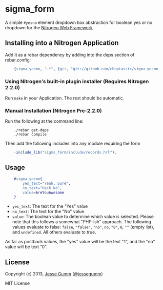 # sigma_form

A simple `#yesno` element dropdown box abstraction for boolean yes or no
dropdown for the [Nitrogen Web Framework](http://nitrogenproject.com)

## Installing into a Nitrogen Application

Add it as a rebar dependency by adding into the deps section of rebar.config:

```erlang
	{sigma_yesno, ".*", {git, "git://github.com/choptastic/sigma_yesno.git", {branch, master}}}
```

### Using Nitrogen's built-in plugin installer (Requires Nitrogen 2.2.0)

Run `make` in your Application. The rest should be automatic.

### Manual Installation (Nitrogen Pre-2.2.0)

Run the following at the command line:

```shell
	./rebar get-deps
	./rebar compile
```

Then add the following includes into any module requiring the form

```erlang
	-include_lib("sigma_form/include/records.hrl").
```

## Usage

```erlang
	#sigma_yesno{
		yes_text="Yeah, Sure",
		no_text="Heck No",
		value=AreYouAwesome
	}
```

+ `yes_text`: The text for the "Yes" value
+ `no_text`: The text for the "No" value
+ `value`: The boolean value to determine which value is selected. Please note
  that this follows a somewhat "PHP-ish" approach. The following values
  evaluate to false: `false`, `"false"`, `"no"`, `no`, `"0"`, `0`, `""`
  (empty list), and `undefined`.  All others evaluate to true.

As far as postback values, the "yes" value will be the text "1", and the "no"
value will be text "0".

## License

Copyright (c) 2013, [Jesse Gumm](http://sigma-star.com/page/jesse)
([@jessegumm](http://twitter.com/jessegumm))

MIT License
